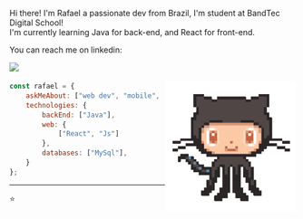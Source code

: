 
Hi there! I'm Rafael a passionate dev from Brazil, I'm student at BandTec Digital School! <br>
I'm currently learning Java for back-end, and React for front-end.

You can reach me on linkedin:


<a href="https://www.linkedin.com/in/rafaelholland/" target="_blank"><img src="https://www.vectorico.com/download/social_media/LinkedIn-Icon-Dark.png" width="50"></a>

 <img align='right' src="https://raw.githubusercontent.com/iCharlesZ/FigureBed/master/img/octocat.gif" width="230">

```javascript
const rafael = {
    askMeAbout: ["web dev", "mobile", "tech", "game development","3D Animation"],
    technologies: {
        backEnd: ["Java"],
        web: {
            ["React", "Js"]
        },
        databases: ["MySql"],
    }
};
```
---

⭐️
